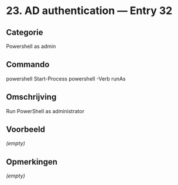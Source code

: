 # 23. AD authentication — Entry 32

## Categorie

Powershell as admin

## Commando

powershell Start-Process powershell -Verb runAs

## Omschrijving

Run PowerShell as administrator

## Voorbeeld

_(empty)_

## Opmerkingen

_(empty)_

